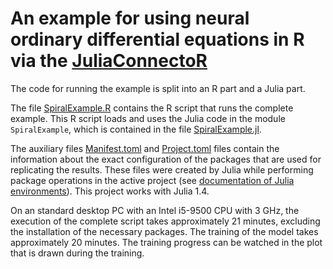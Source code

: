 An example for using neural ordinary differential equations in R via the [JuliaConnectoR](https://github.com/stefan-m-lenz/JuliaConnectoR)
==================================================================

The code for running the example is split into an R part and a Julia part.

The file [SpiralExample.R](SpiralExample.R) contains the R script that runs the complete example.
This R script loads and uses the Julia code in the module `SpiralExample`, which is contained in the file [SpiralExample.jl](SpiralExample.jl).

The auxiliary files [Manifest.toml](Manifest.toml) and [Project.toml](Project.toml) files contain the information about the exact configuration of the packages that are used for replicating the results.
These files were created by Julia while performing package operations in the active project (see [documentation of Julia environments](https://julialang.github.io/Pkg.jl/v1.4/environments/)).
This project works with Julia 1.4.

On an standard desktop PC with an Intel i5-9500 CPU with 3 GHz, the execution of the complete script takes approximately 21 minutes, excluding the installation of the necessary packages.
The training of the model takes approximately 20 minutes.
The training progress can be watched in the plot that is drawn during the training.

